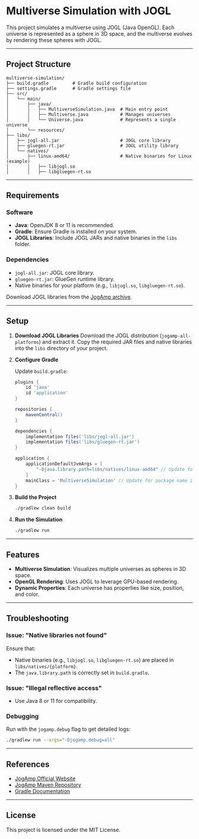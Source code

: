 # Multiverse Simulation with JOGL

This project simulates a multiverse using JOGL (Java OpenGL). Each universe is represented as a sphere in 3D space, and the multiverse evolves by rendering these spheres with JOGL.

---

## Project Structure

```
multiverse-simulation/
├── build.gradle         # Gradle build configuration
├── settings.gradle      # Gradle settings file
├── src/
│   └── main/
│       ├── java/
│       │   ├── MultiverseSimulation.java  # Main entry point
│       │   ├── Multiverse.java            # Manages universes
│       │   └── Universe.java              # Represents a single universe
│       └── resources/
├── libs/
│   ├── jogl-all.jar                       # JOGL core library
│   ├── gluegen-rt.jar                     # JOGL utility library
│   └── natives/
│       ├── linux-amd64/                   # Native binaries for Linux (example)
│       │   ├── libjogl.so
│       │   ├── libgluegen-rt.so
```

---

## Requirements

### Software
- **Java**: OpenJDK 8 or 11 is recommended.
- **Gradle**: Ensure Gradle is installed on your system.
- **JOGL Libraries**: Include JOGL JARs and native binaries in the `libs` folder.

### Dependencies
- `jogl-all.jar`: JOGL core library.
- `gluegen-rt.jar`: GlueGen runtime library.
- Native binaries for your platform (e.g., `libjogl.so`, `libgluegen-rt.so`).

Download JOGL libraries from the [JogAmp archive](https://jogamp.org/deployment/jogamp-current/archive/).

---

## Setup

1. **Download JOGL Libraries**
   Download the JOGL distribution (`jogamp-all-platforms`) and extract it. Copy the required JAR files and native libraries into the `libs` directory of your project.

2. **Configure Gradle**

   Update `build.gradle`:

   ```gradle
   plugins {
       id 'java'
       id 'application'
   }

   repositories {
       mavenCentral()
   }

   dependencies {
       implementation files('libs/jogl-all.jar')
       implementation files('libs/gluegen-rt.jar')
   }

   application {
       applicationDefaultJvmArgs = [
           "-Djava.library.path=libs/natives/linux-amd64" // Update for your platform
       ]
       mainClass = 'MultiverseSimulation' // Update for package name if applicable
   }
   ```

3. **Build the Project**
   ```bash
   ./gradlew clean build
   ```

4. **Run the Simulation**
   ```bash
   ./gradlew run
   ```

---

## Features

- **Multiverse Simulation**: Visualizes multiple universes as spheres in 3D space.
- **OpenGL Rendering**: Uses JOGL to leverage GPU-based rendering.
- **Dynamic Properties**: Each universe has properties like size, position, and color.

---

## Troubleshooting

### Issue: "Native libraries not found"
Ensure that:
- Native binaries (e.g., `libjogl.so`, `libgluegen-rt.so`) are placed in `libs/natives/{platform}`.
- The `java.library.path` is correctly set in `build.gradle`.

### Issue: "Illegal reflective access"
- Use Java 8 or 11 for compatibility.

### Debugging
Run with the `jogamp.debug` flag to get detailed logs:
```bash
./gradlew run --args="-Djogamp.debug=all"
```

---

## References
- [JogAmp Official Website](https://jogamp.org/)
- [JogAmp Maven Repository](https://jogamp.org/deployment/maven/)
- [Gradle Documentation](https://gradle.org/)

---

## License
This project is licensed under the MIT License.

